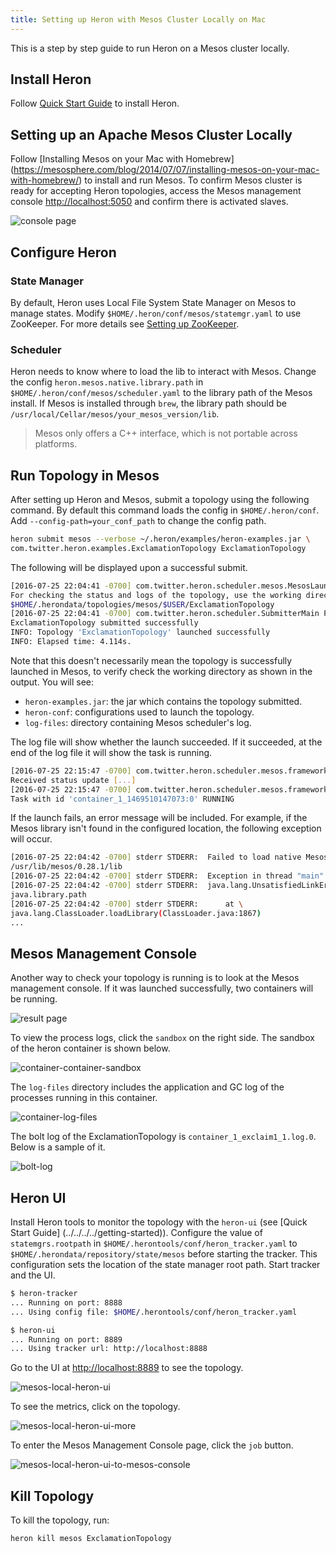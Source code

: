 ```yaml
---
title: Setting up Heron with Mesos Cluster Locally on Mac
---
```


This is a step by step guide to run Heron on a Mesos cluster locally.

## Install Heron
Follow [Quick Start Guide](../../../../getting-started) to install Heron.

## Setting up an Apache Mesos Cluster Locally

Follow [Installing Mesos on your Mac with Homebrew]
(https://mesosphere.com/blog/2014/07/07/installing-mesos-on-your-mac-with-homebrew/)
to install and run Mesos. To confirm Mesos cluster is ready for accepting Heron topologies, access
the Mesos management console [http://localhost:5050](http://localhost:5050) and confirm there is
activated slaves.

![console page](/img/mesos-management-console.png)

## Configure Heron

### State Manager
By default, Heron uses Local File System State Manager on Mesos to manage states. Modify
`$HOME/.heron/conf/mesos/statemgr.yaml` to use ZooKeeper. For more details see [Setting up
ZooKeeper](../statemanagers/zookeeper).

### Scheduler
Heron needs to know where to load the lib to interact with Mesos. Change the config
`heron.mesos.native.library.path` in `$HOME/.heron/conf/mesos/scheduler.yaml` to the library path
of the Mesos install. If Mesos is installed through `brew`, the library path should be 
`/usr/local/Cellar/mesos/your_mesos_version/lib`.

> Mesos only offers a C++ interface, which is not portable across platforms.


## Run Topology in Mesos

After setting up Heron and Mesos, submit a topology using the following command. By default this
command loads the config in `$HOME/.heron/conf`. Add `--config-path=your_conf_path` to change the
config path.

```bash
heron submit mesos --verbose ~/.heron/examples/heron-examples.jar \
com.twitter.heron.examples.ExclamationTopology ExclamationTopology
```

The following will be displayed upon a successful submit.

```bash
[2016-07-25 22:04:41 -0700] com.twitter.heron.scheduler.mesos.MesosLauncher INFO: \
For checking the status and logs of the topology, use the working directory \
$HOME/.herondata/topologies/mesos/$USER/ExclamationTopology
[2016-07-25 22:04:41 -0700] com.twitter.heron.scheduler.SubmitterMain FINE:  Topology \
ExclamationTopology submitted successfully
INFO: Topology 'ExclamationTopology' launched successfully
INFO: Elapsed time: 4.114s.
``` 

Note that this doesn't necessarily mean the topology is successfully launched in Mesos, to verify
check the working directory as shown in the output. You will see:

* `heron-examples.jar`: the jar which contains the topology submitted.
* `heron-conf`: configurations used to launch the topology.
* `log-files`: directory containing Mesos scheduler's log.

The log file will show whether the launch succeeded. If it succeeded, at the end of the log file
it will show the task is running.

```bash
[2016-07-25 22:15:47 -0700] com.twitter.heron.scheduler.mesos.framework.MesosFramework INFO: \
Received status update [...]
[2016-07-25 22:15:47 -0700] com.twitter.heron.scheduler.mesos.framework.MesosFramework INFO: \
Task with id 'container_1_1469510147073:0' RUNNING
``` 

If the launch fails, an error message will be included. For example, if the Mesos library isn't
found in the configured location, the following exception will occur.

```bash
[2016-07-25 22:04:42 -0700] stderr STDERR:  Failed to load native Mesos library from \
/usr/lib/mesos/0.28.1/lib
[2016-07-25 22:04:42 -0700] stderr STDERR:  Exception in thread "main"
[2016-07-25 22:04:42 -0700] stderr STDERR:  java.lang.UnsatisfiedLinkError: no mesos in \ 
java.library.path
[2016-07-25 22:04:42 -0700] stderr STDERR:      at \
java.lang.ClassLoader.loadLibrary(ClassLoader.java:1867)
...
```

## Mesos Management Console

Another way to check your topology is running is to look at the Mesos management console. If it
was launched successfully, two containers will be running.

![result page](/img/mesos-management-console-with-topology.png)

To view the process logs, click the `sandbox` on the right side. The sandbox of the heron container
is shown below.

![container-container-sandbox](/img/container-container-sandbox.png)

The `log-files` directory includes the application and GC log of the processes running in this
container.

![container-log-files](/img/container-log-files.png)

The bolt log of the ExclamationTopology is `container_1_exclaim1_1.log.0`. Below is a sample of it.

![bolt-log](/img/bolt-log.png)

## Heron UI

Install Heron tools to monitor the topology with the `heron-ui` (see [Quick Start Guide]
(../../../../getting-started)). Configure the value of `statemgrs.rootpath` in 
`$HOME/.herontools/conf/heron_tracker.yaml` to `$HOME/.herondata/repository/state/mesos` before
starting the tracker. This configuration sets the location of the state manager root path. Start
tracker and the UI.

```bash
$ heron-tracker
... Running on port: 8888
... Using config file: $HOME/.herontools/conf/heron_tracker.yaml
```

```bash
$ heron-ui
... Running on port: 8889
... Using tracker url: http://localhost:8888
```

Go to the UI at [http://localhost:8889](http://localhost:8889) to see the topology.

![mesos-local-heron-ui](/img/mesos-local-heron-ui.png)

To see the metrics, click on the topology.

![mesos-local-heron-ui-more](/img/mesos-local-heron-ui-more.png)

To enter the Mesos Management Console page, click the `job` button.

![mesos-local-heron-ui-to-mesos-console](/img/mesos-local-heron-ui-to-mesos-console.png)

## Kill Topology

To kill the topology, run:

```bash
heron kill mesos ExclamationTopology
```
